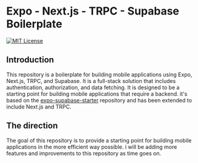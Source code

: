 # Expo - Next.js - TRPC - Supabase Boilerplate

[![MIT License](https://img.shields.io/github/license/FlemingVincent/expo-supabase-starter)](https://github.com/FlemingVincent/expo-supabase-starter/blob/main/LICENSE)

## Introduction

This repository is a boilerplate for building mobile applications using Expo, Next.js, TRPC, and Supabase. It is a full-stack solution that includes authentication, authorization, and data fetching. It is designed to be a starting point for building mobile applications that require a backend. it's based on the [expo-supabase-starter](https://github.com/FlemingVincent/expo-supabase-starter) repository and has been extended to include Next.js and TRPC. 

## The direction

The goal of this repository is to provide a starting point for building mobile applications in the more efficient way possible. i will be adding more features and improvements to this repository as time goes on. 

